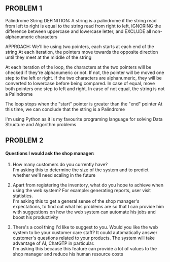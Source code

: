 ## PROBLEM 1
Palindrome String DEFINITION:
A string is a palindrome if the string read from left to right
is equal to the string read from right to left, IGNORING the 
difference between uppercase and lowercase letter, and EXCLUDE
all non-alphanumeric characters

APPROACH:
We'll be using two pointers, each starts at each end of the string
At each iteration, the pointers move towards the opposite direction
until they meet at the middle of the string

At each iteration of the loop, the characters at the two pointers
will be checked if they're alphanumeric or not. If not, the pointer
will be moved one step to the left or right. If the two characters are 
alphanumeric, they will be converted to lowercase before being compared.
In case of equal, move both pointers one step to left and right. In case of 
not equal, the string is not a Palindrome

The loop stops when the "start" pointer is greater than the "end" pointer
At this time, we can conclude that the string is a Palindrome

I'm using Python as it is my favourite programing language
for solving Data Structure and Algorithm problems

## PROBLEM 2

#### Questions I would ask the shop manager:

1. How many customers do you currently have?  
I'm asking this to determine the size of the system and to 
predict whether we'll need scaling in the future

2. Apart from registering the inventory, what do you hope 
to achieve when using the web system? For example: generating reports, user visit statistics.  
I'm asking this to get a general sense of the shop manager's expectations, to find out 
what his problems are so that I can provide him with suggestions on how
the web system can automate his jobs and boost his productivity

3. There's a cool thing I'd like to suggest to you. Would you like 
the web system to be your customer care staff? It could automatically answer 
customer's questions related to your products. The system will take advantage
of AI, ChatGTP in particular.   
I'm asking this because this feature can provide a lot of values to 
the shop manager and reduce his human resource costs
